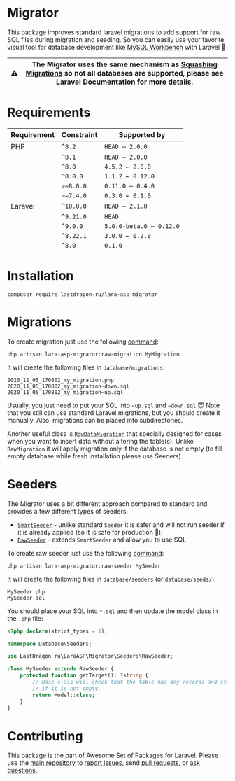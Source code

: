 # Migrator

This package improves standard laravel migrations to add support for raw SQL files during migration and seeding. So you can easily use your favorite visual tool for database development like [MySQL Workbench](https://www.mysql.com/products/workbench/) with Laravel 🥳

| :warning: | The Migrator uses the same mechanism as [Squashing Migrations](https://laravel.com/docs/migrations#squashing-migrations) so not all databases are supported, please see Laravel Documentation for more details. |
|:---------:|:---------------------------------------------------------------------------------------------------------------------------------------------------------------------------------------------------------------:|

[include:exec]: <../../dev/artisan lara-asp-documentator:requirements>
[//]: # (start: 48d8d2e1d13d5a77021bfa28fdd9623872f525d5)
[//]: # (warning: Generated automatically. Do not edit.)

# Requirements

| Requirement  | Constraint          | Supported by |
|--------------|---------------------|------------------|
|  PHP  | `^8.2` |   `HEAD ⋯ 2.0.0`   |
|  | `^8.1` |   `HEAD ⋯ 2.0.0`   |
|  | `^8.0` |   `4.5.2 ⋯ 2.0.0`   |
|  | `^8.0.0` |   `1.1.2 ⋯ 0.12.0`   |
|  | `>=8.0.0` |   `0.11.0 ⋯ 0.4.0`   |
|  | `>=7.4.0` |   `0.3.0 ⋯ 0.1.0`   |
|  Laravel  | `^10.0.0` |   `HEAD ⋯ 2.1.0`   |
|  | `^9.21.0` |  `HEAD`   |
|  | `^9.0.0` |   `5.0.0-beta.0 ⋯ 0.12.0`   |
|  | `^8.22.1` |   `3.0.0 ⋯ 0.2.0`   |
|  | `^8.0` |  `0.1.0`   |

[//]: # (end: 48d8d2e1d13d5a77021bfa28fdd9623872f525d5)

# Installation

```shell
composer require lastdragon-ru/lara-asp-migrator
```

# Migrations

To create migration just use the following [command](./docs/commands/raw-migration.md):

```shell
php artisan lara-asp-migrator:raw-migration MyMigration
```

It will create the following files in `database/migrations`:

```text
2020_11_05_170802_my_migration.php
2020_11_05_170802_my_migration~down.sql
2020_11_05_170802_my_migration~up.sql
```

Usually, you just need to put your SQL into `~up.sql` and `~down.sql` 😇 Note that you still can use standard Laravel migrations, but you should create it manually. Also, migrations can be placed into subdirectories.

Another useful class is [`RawDataMigration`](./src/Migrations/RawDataMigration.php) that specially designed for cases when you want to insert data without altering the table(s). Unlike `RawMigration` it will apply migration only if the database is not empty (to fill empty database while fresh installation please use Seeders).

# Seeders

The Migrator uses a bit different approach compared to standard and provides a few different types of seeders:

* [`SmartSeeder`](./src/Seeders/SmartSeeder.php) - unlike standard `Seeder` it is safer and will not run seeder if it is already applied (so it is safe for production 🤩);
* [`RawSeeder`](./src/Seeders/RawSeeder.php) - extends `SmartSeeder` and allow you to use SQL.

To create raw seeder just use the following [command](./docs/commands/raw-seeder.md):

```shell
php artisan lara-asp-migrator:raw-seeder MySeeder
```

It will create the following files in `database/seeders` (or `database/seeds/`):

```text
MySeeder.php
MySeeder.sql
```

You should place your SQL into `*.sql` and then update the model class in the `.php` file:

```php
<?php declare(strict_types = 1);

namespace Database\Seeders;

use LastDragon_ru\LaraASP\Migrator\Seeders\RawSeeder;

class MySeeder extends RawSeeder {
    protected function getTarget(): ?string {
        // Base class will check that the table has any records and stop seeding
        // if it is not empty.
        return Model::class;
    }
}
```

[include:file]: ../../docs/shared/Contributing.md
[//]: # (start: 777f7598ee1b1a8c8fe67be6a3b7fce78a6e687e)
[//]: # (warning: Generated automatically. Do not edit.)

# Contributing

This package is the part of Awesome Set of Packages for Laravel. Please use the [main repository](https://github.com/LastDragon-ru/lara-asp) to [report issues](https://github.com/LastDragon-ru/lara-asp/issues), send [pull requests](https://github.com/LastDragon-ru/lara-asp/pulls), or [ask questions](https://github.com/LastDragon-ru/lara-asp/discussions).

[//]: # (end: 777f7598ee1b1a8c8fe67be6a3b7fce78a6e687e)
